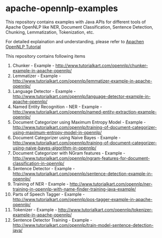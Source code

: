 # apache-opennlp-examples
This repository contains examples with Java APIs for different tools of Apache OpenNLP like NER, Document Classification, Sentence Detection, Chunking, Lemmatization, Tokenization, etc.

For detailed explaination and understanding, please refer to [Apachen OpenNLP Tutorial](http://www.tutorialkart.com/opennlp/apache-opennlp-tutorial/)

This repository contains following items
1. Chunker - Example - http://www.tutorialkart.com/opennlp/chunker-example-in-apache-opennlp/
2. Lemmatizer - Example - http://www.tutorialkart.com/opennlp/lemmatizer-example-in-apache-opennlp/
3. Language Detector - Example - http://www.tutorialkart.com/opennlp/language-detector-example-in-apache-opennlp/
4. Named Entity Recognition - NER - Example - http://www.tutorialkart.com/opennlp/named-entity-extraction-example-opennlp/
5. Document Categorizer using Maximum Entropy Model - Example - http://www.tutorialkart.com/opennlp/training-of-document-categorizer-using-maximum-entropy-model-in-opennlp/
6. Document Categorizer using Naive Bayes - Example - http://www.tutorialkart.com/opennlp/training-of-document-categorizer-using-naive-bayes-algorithm-in-opennlp/
7. Document Categorizer with NGram features - Example - http://www.tutorialkart.com/opennlp/ngram-features-for-document-classification-in-opennlp/
8. Sentence Detector - Example - http://www.tutorialkart.com/opennlp/sentence-detection-example-in-opennlp/
9. Training of NER - Example - http://www.tutorialkart.com/opennlp/ner-training-in-opennlp-with-name-finder-training-java-example/
10. Parts of Speech Tagger - Example - http://www.tutorialkart.com/opennlp/pos-tagger-example-in-apache-opennlp/
11. Tokenizer - Example - http://www.tutorialkart.com/opennlp/tokenizer-example-in-apache-opennlp/
12. Sentence Detector Training - Example - http://www.tutorialkart.com/opennlp/train-model-sentence-detection-java/

